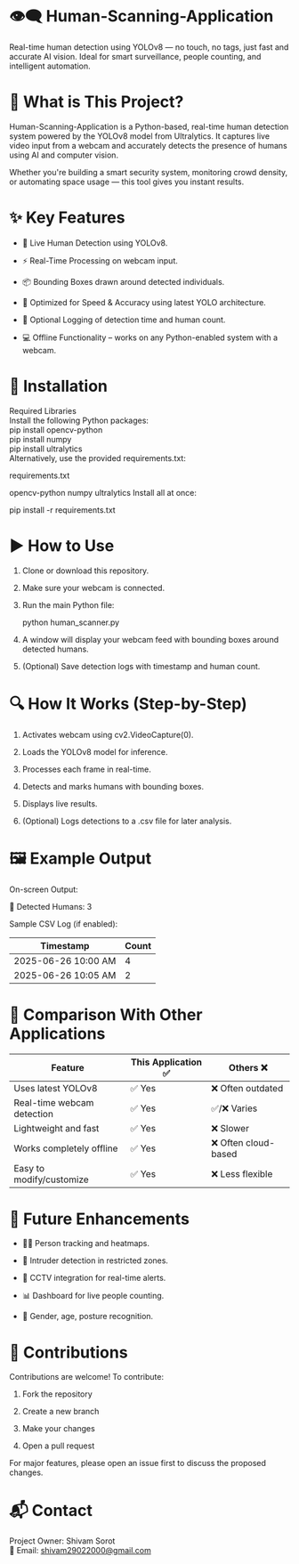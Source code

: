 # 👁️‍🗨️ Human-Scanning-Application
Real-time human detection using YOLOv8 — no touch, no tags, just fast and accurate AI vision. Ideal for smart surveillance, people counting, and intelligent automation.

# 🚀 What is This Project?
Human-Scanning-Application is a Python-based, real-time human detection system powered by the YOLOv8 model from Ultralytics. It captures live video input from a webcam and accurately detects the presence of humans using AI and computer vision.

Whether you're building a smart security system, monitoring crowd density, or automating space usage — this tool gives you instant results.

# ✨ Key Features
* 🎥 Live Human Detection using YOLOv8.

* ⚡ Real-Time Processing on webcam input.

* 📦 Bounding Boxes drawn around detected individuals.

* 🚀 Optimized for Speed & Accuracy using latest YOLO architecture.

* 📁 Optional Logging of detection time and human count.

* 💻 Offline Functionality – works on any Python-enabled system with a webcam.

# 🔧 Installation   
Required Libraries   
Install the following Python packages:   
pip install opencv-python   
pip install numpy   
pip install ultralytics   
Alternatively, use the provided requirements.txt:

requirements.txt

opencv-python
numpy
ultralytics
Install all at once:

pip install -r requirements.txt
# ▶️ How to Use
1. Clone or download this repository.

2. Make sure your webcam is connected.

3. Run the main Python file:

   python human_scanner.py

4. A window will display your webcam feed with bounding boxes around detected humans.

5. (Optional) Save detection logs with timestamp and human count.

# 🔍 How It Works (Step-by-Step)
1. Activates webcam using cv2.VideoCapture(0).

2. Loads the YOLOv8 model for inference.

3. Processes each frame in real-time.

4. Detects and marks humans with bounding boxes.

5. Displays live results.

6. (Optional) Logs detections to a .csv file for later analysis.

# 🖼️ Example Output
On-screen Output:

🧍 Detected Humans: 3

Sample CSV Log (if enabled):

| Timestamp	           | Count    |   
|----------------------|----------|
| 2025-06-26  10:00 AM | 4        |
| 2025-06-26  10:05 AM | 2        |

# 🔄 Comparison With Other Applications
| Feature |	This Application ✅	| Others ❌  |   
|---------|----------------------|------------|
|Uses latest YOLOv8 |	✅ Yes |	❌ Often outdated |
|Real-time webcam detection |	✅ Yes |	✅/❌ Varies |
|Lightweight and fast |	✅ Yes |	❌ Slower |
|Works completely offline |	✅ Yes |	❌ Often cloud-based |
|Easy to modify/customize |	✅ Yes |	❌ Less flexible |

# 🔮 Future Enhancements
* 🧍‍♂️ Person tracking and heatmaps.

* 🎯 Intruder detection in restricted zones.

* 📡 CCTV integration for real-time alerts.

* 📊 Dashboard for live people counting.

* 🤖 Gender, age, posture recognition.

# 🤝 Contributions
Contributions are welcome!
To contribute:

1. Fork the repository

2. Create a new branch

3. Make your changes

4. Open a pull request

For major features, please open an issue first to discuss the proposed changes.

# 📬 Contact
Project Owner: Shivam Sorot   
📧 Email: shivam29022000@gmail.com
